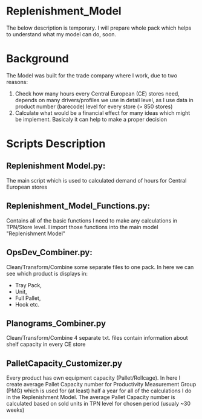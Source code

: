 # Replenishment_Model
The below description is temporary. I will prepare whole pack which helps to understand what my model can do, soon. 

# Background
The Model was built for the trade company where I work, due to two reasons:
1. Check how many hours every Central European (CE) stores need, depends on many drivers/profiles we use in detail level, as I use data in product number (barecode) level for every store (> 850 stores)
2. Calculate what would be a financial effect for many ideas which might be implement. Basicaly it can help to make a proper decision

# Scripts Description 
## Replenishment Model.py:
The main script which is used to calculated demand of hours for Central European stores

## Replenishment_Model_Functions.py:
Contains all of the basic functions I need to make any calculations in TPN/Store level. I import those functions into the main model "Replenishment Model"

## OpsDev_Combiner.py:
Clean/Transform/Combine some separate files to one pack. In here we can see which product is displays in: 
- Tray Pack, 
- Unit, 
- Full Pallet, 
- Hook etc.

## Planograms_Combiner.py
Clean/Transform/Combine 4 separate txt. files contain information about shelf capacity in every CE store

## PalletCapacity_Customizer.py
Every product has own equipment capacity (Pallet/Rollcage). In here I create average Pallet Capacity number for Productivity Measurement Group (PMG) which is used for (at least) half a year for all of the calculations I do in the Replenishment Model. The average Pallet Capacity number is calculated based on sold units in TPN level for chosen period (usualy ~30 weeks) 
